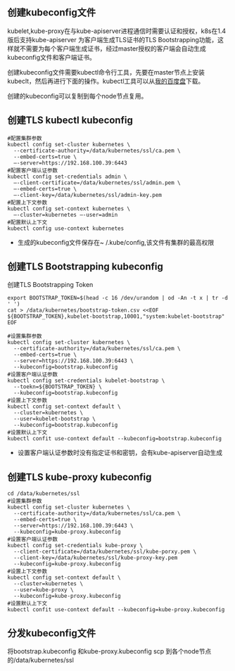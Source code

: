 ## 创建kubeconfig文件

kubelet,kube-proxy在与kube-apiserver进程通信时需要认证和授权，k8s在1.4版后支持kube-apiserver 为客户端生成TLS证书的TLS Bootstrapping功能，这样就不需要为每个客户端生成证书，经过master授权的客户端会自动生成kubeconfig文件和客户端证书。

创建kubeconfig文件需要kubectl命令行工具，先要在master节点上安装kubeclt，然后再进行下面的操作。kubectl工具可以从[我的百度盘](https://pan.baidu.com/s/1FEDIPiP-tGBEXNUnepIykA)下载。

创建的kubeconfig可以复制到每个node节点复用。
## 创建TLS kubectl kubeconfig

```
#配置集群参数
kubectl config set-cluster kubernetes \
  --certificate-authority=/data/kubernetes/ssl/ca.pem \
  --embed-certs=true \
  —-server=https://192.168.100.39:6443
#配置客户端认证参数
kubectl config set-credentials admin \
  —-client-certificate=/data/kubernetes/ssl/admin.pem \
  —-embed-certs=true \
  —-client-key=/data/kubernetes/ssl/admin-key.pem
#配置上下文参数
kubectl config set-context kubernetes \
  —-cluster=kubernetes —-user=admin
#配置默认上下文
kubectl config use-context kubernetes

```

- 生成的kubeconfig文件保存在~ /.kube/config,该文件有集群的最高权限

## 创建TLS Bootstrapping kubeconfig

创建TLS Bootstrapping Token

```
export BOOTSTRAP_TOKEN=$(head -c 16 /dev/urandom | od -An -t x | tr -d ' ')
cat > /data/kubernetes/bootstrap-token.csv <<EOF
${BOOTSTRAP_TOKEN},kubelet-bootstrap,10001,"system:kubelet-bootstrap"
EOF
```


```
#设置集群参数
kubectl config set-cluster kubernetes \
  --certificate-authority=/data/kubernetes/ssl/ca.pem \
  --embed-certs=true \
  --server=https://192.168.100.39:6443 \
  --kubeconfig=bootstrap.kubeconfig
#设置客户端认证参数
kubectl config set-credentials kubelet-bootstrap \
  --toekn=${BOOTSTRAP_TOKEN} \
  --kubeconfig=bootstrap.kubeconfig
#设置上下文参数
kubectl config set-context default \
  --cluster=kubernetes \
  --user=kubelet-bootstrap \
  --kubeconfig=bootstrap.kubeconfig
#设置默认上下文
kubectl confit use-context default --kubeconfig=bootstrap.kubeconfig
```

- 设置客户端认证参数时没有指定证书和密钥，会有kube-apiserver自动生成

## 创建TLS kube-proxy kubeconfig

```
cd /data/kubernetes/ssl
#设置集群参数
kubectl config set-cluster kubernetes \
  --certificate-authority=/data/kubernetes/ssl/ca.pem \
  --embed-certs=true \
  --server=https://192.168.100.39:6443 \
  --kubeconfig=kube-proxy.kubeconfig
#设置客户端认证参数
kubectl config set-credentials kube-proxy \
  --client-certificate=/data/kubernetes/ssl/kube-porxy.pem \
  --client-key=/data/kubernetes/ssl/kube-proxy-key.pem
  --kubeconfig=kube-proxy.kubeconfig
#设置上下文参数
kubectl config set-context default \
  --cluster=kubernetes \
  --user=kube-proxy \
  --kubeconfig=kube-proxy.kubeconfig
#设置默认上下文
kubectl confit use-context default --kubeconfig=kube-proxy.kubeconfig
```

## 分发kubeconfig文件

将bootstrap.kubeconfig 和kube-proxy.kubeconfig scp 到各个node节点的/data/kubernetes/ssl
